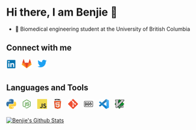 # Hi there, I am Benjie 👋
- 📓 Biomedical engineering student at the University of British Columbia


## Connect with me
<a href="https://www.linkedin.com/in/benjamin-mcmaster/">
    <img alt="LinkedIn" align="left" width="26px" style="margin-right:15px" src="assets/linkedin.png" />
</a>
<a href="https://gitlab.com/benjiemc">
    <img alt="Gitlab" align="left" width="26px" style="margin-right:15px" src="assets/gitlab.png" />
</a>
<a href="https://twitter.com/benjie_mcmaster">
    <img alt="Twitter" align="left" width="26px" style="margin-right:15px" src="assets/twitter.png" />
</a>

</br>
</br>

## Languages and Tools
<a href="https://www.python.org/"><img alt="Python" align="left" width="26px" style="margin-right:15px" src="assets/python.png" /></a>
<a href="https://nodejs.org/"><img alt="Node.js" align="left" width="26px" style="margin-right:15px" src="assets/nodejs.png" /></a>
<a href="https://www.javascript.com/"><img alt="JavaScript" align="left" width="26px" style="margin-right:15px" src="assets/js.png" /></a>
<img alt="HTML5" align="left" width="26px" style="margin-right:15px" src="assets/html.png" />
<a href="https://git-scm.com/"><img alt="Git" align="left" width="26px" style="margin-right:15px" src="assets/git.png" /></a>
<img alt="Markdown" align="left" width="26px" style="margin-right:15px" src="assets/markdown.png" />
<a href="https://code.visualstudio.com/"><img alt="Visual Studio Code" align="left" width="26px" style="margin-right:15px" src="assets/vscode.png" /></a>
<a href="https://www.vim.org/"><img alt="Vim" align="left" width="26px" style="margin-right:15px" src="assets/vim.png" /></a>

</br>
</br>


[![Benjie's Github Stats](https://github-readme-stats.vercel.app/api?username=benjiemc)](https://github.com/anuraghazra/github-readme-stats)
